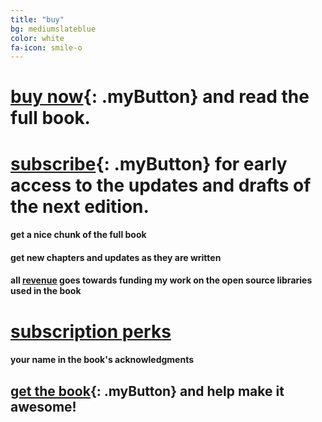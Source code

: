 ```yaml
---
title: "buy"
bg: mediumslateblue
color: white
fa-icon: smile-o
---
```


# [buy now](https://www.patreon.com/deep_learning){: .myButton} and read the full book.

# [subscribe](https://www.patreon.com/deep_learning){: .myButton} for early access to the updates and drafts of the next edition.

#### get a nice chunk of the full book

#### get new chapters and updates as they are written

#### all [revenue](https://www.patreon.com/deep_learning) goes towards funding my work on the open source libraries used in the book

# [subscription perks](https://www.patreon.com/deep_learning)

#### your name in the book's acknowledgments

## [get the book](https://www.patreon.com/deep_learning){: .myButton} and help make it awesome!
